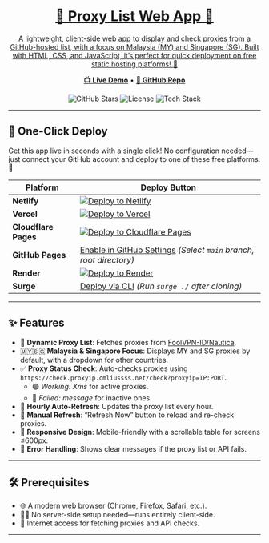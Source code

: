 <p align="center">
  <a href="https://cf-proxy.netlify.app/" alt="Proxy List Web App">
</p>

<h1 align="center">🌟 Proxy List Web App 🌟</h1>

<p align="center">
  A lightweight, client-side web app to display and check proxies from a GitHub-hosted list, with a focus on Malaysia (MY) and Singapore (SG). Built with HTML, CSS, and JavaScript, it’s perfect for quick deployment on free static hosting platforms! 🚀
</p>

<p align="center">
  <a href="https://cf-proxy.netlify.app/"><strong>📺 Live Demo</strong></a> • 
  <a href="https://github.com/Durgaa17/proxylist-cloudflare"><strong>📂 GitHub Repo</strong></a>
</p>

<p align="center">
  <img src="https://img.shields.io/github/stars/Durgaa17/proxylist-cloudflare?style=social" alt="GitHub Stars">
  <img src="https://img.shields.io/github/license/Durgaa17/proxylist-cloudflare" alt="License">
  <img src="https://img.shields.io/badge/HTML5-CSS3-JS-blue" alt="Tech Stack">
</p>

---

## 🚀 One-Click Deploy

Get this app live in seconds with a single click! No configuration needed—just connect your GitHub account and deploy to one of these free platforms. 🎉

| Platform | Deploy Button |
|----------|---------------|
| **Netlify** | [![Deploy to Netlify](https://www.netlify.com/img/deploy/button.svg)](https://app.netlify.com/start/deploy?repository=https://github.com/Durgaa17/proxylist-cloudflare) |
| **Vercel** | [![Deploy to Vercel](https://vercel.com/button)](https://vercel.com/new/clone?repository-url=https://github.com/Durgaa17/proxylist-cloudflare) |
| **Cloudflare Pages** | [![Deploy to Cloudflare Pages](https://deploy.workers.cloudflare.com/button)](https://dash.cloudflare.com/?to=/:account/pages/new/provider/github?repository=https://github.com/Durgaa17/proxylist-cloudflare) |
| **GitHub Pages** | [Enable in GitHub Settings](https://docs.github.com/en/pages/quickstart) *(Select `main` branch, root directory)* |
| **Render** | [![Deploy to Render](https://render.com/buttons/deploy-to-render.svg)](https://render.com/deploy?repo=https://github.com/Durgaa17/proxylist-cloudflare) |
| **Surge** | [Deploy via CLI](https://surge.sh/help/getting-started-with-surge) *(Run `surge ./` after cloning)* |

---

## ✨ Features

- 📡 **Dynamic Proxy List**: Fetches proxies from [FoolVPN-ID/Nautica](https://raw.githubusercontent.com/FoolVPN-ID/Nautica/refs/heads/main/proxyList.txt).
- 🇲🇾🇸🇬 **Malaysia & Singapore Focus**: Displays MY and SG proxies by default, with a dropdown for other countries.
- ✅ **Proxy Status Check**: Auto-checks proxies using `https://check.proxyip.cmliussss.net/check?proxyip=IP:PORT`.
  - 🟢 *Working: Xms* for active proxies.
  - 🔴 *Failed: message* for inactive ones.
- 🔄 **Hourly Auto-Refresh**: Updates the proxy list every hour.
- 🔄 **Manual Refresh**: “Refresh Now” button to reload and re-check proxies.
- 📱 **Responsive Design**: Mobile-friendly with a scrollable table for screens ≤600px.
- 🚨 **Error Handling**: Shows clear messages if the proxy list or API fails.

---

## 🛠️ Prerequisites

- 🌐 A modern web browser (Chrome, Firefox, Safari, etc.).
- 🧑‍💻 No server-side setup needed—runs entirely client-side.
- 📶 Internet access for fetching proxies and API checks.

---
